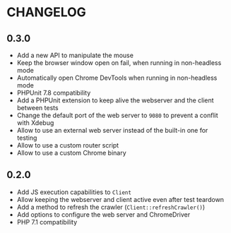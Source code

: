 CHANGELOG
=========

0.3.0
-----

* Add a new API to manipulate the mouse
* Keep the browser window open on fail, when running in non-headless mode
* Automatically open Chrome DevTools when running in non-headless mode
* PHPUnit 7.8 compatibility
* Add a PHPUnit extension to keep alive the webserver and the client between tests 
* Change the default port of the web server to `9080` to prevent a conflit with Xdebug
* Allow to use an external web server instead of the built-in one for testing
* Allow to use a custom router script
* Allow to use a custom Chrome binary

0.2.0
-----

* Add JS execution capabilities to `Client`
* Allow keeping the webserver and client active even after test teardown
* Add a method to refresh the crawler (`Client::refreshCrawler()`)
* Add options to configure the web server and ChromeDriver
* PHP 7.1 compatibility
